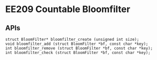 # EE209 Countable Bloomfilter

## APIs
```
struct BloomFilter* bloomfilter_create (unsigned int size);
void bloomfilter_add (struct BloomFilter *bf, const char *key);
int bloomfilter_remove (struct BloomFilter *bf, const char *key);
int bloomfilter_check (struct BloomFilter *bf, const char *key);
```
